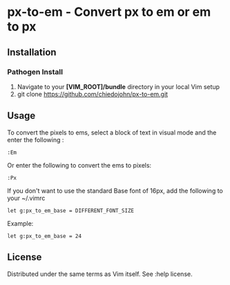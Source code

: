 **px-to-em**  -  Convert px to em or em to px
==================================

Installation
------------------------
### Pathogen Install
1. Navigate to your **[VIM_ROOT]/bundle** directory in your local Vim setup
2. git clone https://github.com/chiedojohn/px-to-em.git


Usage
-------------------------
To convert the pixels to ems, select a block of text in visual mode and the enter the following :

```
:Em
```

Or enter the following to convert the ems to pixels:

```
:Px
```

If you don't want to use the standard Base font of 16px, add the following to your ~/.vimrc

```
let g:px_to_em_base = DIFFERENT_FONT_SIZE
```

Example:

```
let g:px_to_em_base = 24
```

License
------------------------------------------------------
Distributed under the same terms as Vim itself. See :help license.
